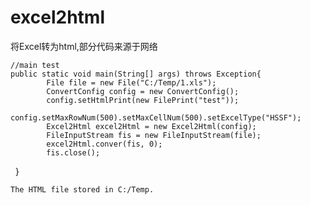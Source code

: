 # excel2html
将Excel转为html,部分代码来源于网络

 	//main test
  	public static void main(String[] args) throws Exception{
			File file = new File("C:/Temp/1.xls");
			ConvertConfig config = new ConvertConfig();
			config.setHtmlPrint(new FilePrint("test"));
			config.setMaxRowNum(500).setMaxCellNum(500).setExcelType("HSSF");
			Excel2Html excel2Html = new Excel2Html(config);
			FileInputStream fis = new FileInputStream(file);
			excel2Html.conver(fis, 0);
			fis.close();
  	} 
    
    The HTML file stored in C:/Temp.
  
